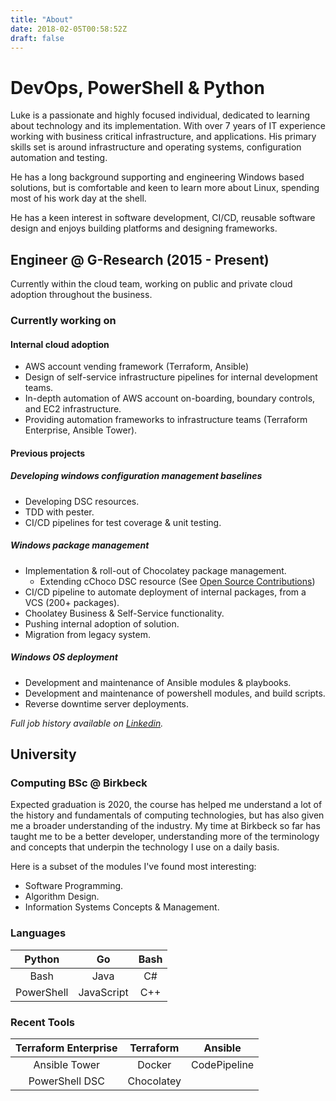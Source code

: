 ```yaml
---
title: "About"
date: 2018-02-05T00:58:52Z
draft: false
---
```



# DevOps, PowerShell & Python

Luke is a passionate and highly focused individual, dedicated to learning about technology and its implementation. With over 7 years of IT experience working with business critical infrastructure, and applications. His primary skills set is around infrastructure and operating systems, configuration automation and testing.

He has a long background supporting and engineering Windows based solutions, but is comfortable and keen to learn more about Linux, spending most of his work day at the shell.

He has a keen interest in software development, CI/CD, reusable software design and enjoys building platforms and designing frameworks.

## Engineer @ G-Research (2015 - Present)

Currently within the cloud team, working on public and private cloud adoption throughout the business. 

### Currently working on

#### Internal cloud adoption

- AWS account vending framework (Terraform, Ansible)
- Design of self-service infrastructure pipelines for internal development teams.
- In-depth automation of AWS account on-boarding, boundary controls, and EC2 infrastructure.
- Providing automation frameworks to infrastructure teams (Terraform Enterprise, Ansible Tower).

#### Previous projects

##### Developing windows configuration management baselines

- Developing DSC resources.
- TDD with pester.
- CI/CD pipelines for test coverage & unit testing.

##### Windows package management

- Implementation & roll-out of Chocolatey package management.
  - Extending cChoco DSC resource (See [Open Source Contributions](/code))
- CI/CD pipeline to automate deployment of internal packages, from a VCS (200+ packages).
- Choolatey Business & Self-Service functionality.
- Pushing internal adoption of solution.
- Migration from legacy system.

##### Windows OS deployment

- Development and maintenance of Ansible modules & playbooks.
- Development and maintenance of powershell modules, and build scripts. 
- Reverse downtime server deployments.

_Full job history available on [Linkedin](http://linkedin.com/in/lukemgriffith)._


## University

### Computing BSc @ Birkbeck

Expected graduation is 2020, the course has helped me understand a lot of the history and fundamentals of computing technologies, but has also given me a broader understanding of the industry. My time at Birkbeck so far has taught me to be a better developer, understanding more of the terminology and concepts that underpin the technology I use on a daily basis.

Here is a subset of the modules I've found most interesting:

- Software Programming.
- Algorithm Design.
- Information Systems Concepts & Management.

### Languages

|Python|Go|Bash|
|:---:|:---:|:---:|
|Bash|Java|C#|
|PowerShell|JavaScript|C++|

### Recent Tools

|Terraform Enterprise|Terraform|Ansible|
|:---:|:---:|:---:|
|Ansible Tower |Docker |CodePipeline|
|PowerShell DSC|Chocolatey||
